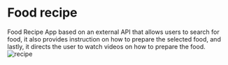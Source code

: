 # Food recipe
Food Recipe App based on an external API that allows
users to search for food, it also provides instruction on how to
prepare the selected food, and lastly, it directs the user to watch
videos on how to prepare the food.
![recipe](https://user-images.githubusercontent.com/61048991/170860890-12c18393-0ea2-4572-b5ad-28f202ca6108.JPG)
